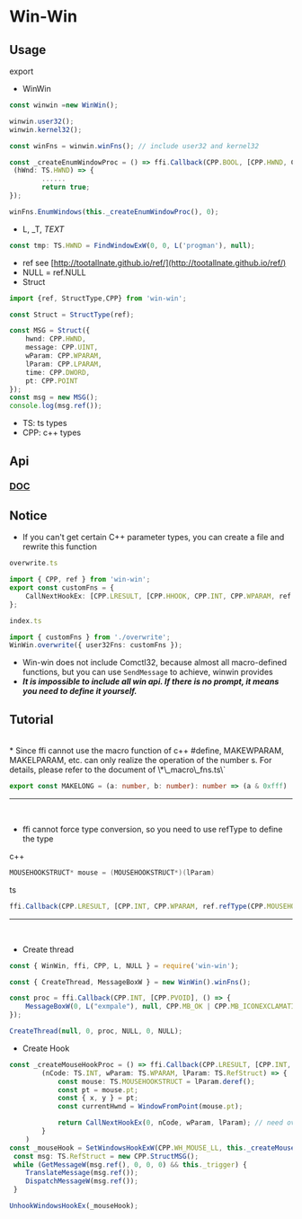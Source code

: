 # Win-Win

## Usage

export

* WinWin

``` ts
const winwin =new WinWin();

winwin.user32();
winwin.kernel32();

const winFns = winwin.winFns(); // include user32 and kernel32

const _createEnumWindowProc = () => ffi.Callback(CPP.BOOL, [CPP.HWND, CPP.LPARAM],
 (hWnd: TS.HWND) => {
		......
		return true;
});

winFns.EnumWindows(this._createEnumWindowProc(), 0);
```

* L, _T,  _TEXT_

``` ts
const tmp: TS.HWND = FindWindowExW(0, 0, L('progman'), null);
```

* ref
see [http://tootallnate.github.io/ref/](http://tootallnate.github.io/ref/)
* NULL = ref.NULL
* Struct

``` ts
import {ref, StructType,CPP} from 'win-win';

const Struct = StructType(ref);

const MSG = Struct({
	hwnd: CPP.HWND,
	message: CPP.UINT,
	wParam: CPP.WPARAM,
	lParam: CPP.LPARAM,
	time: CPP.DWORD,
	pt: CPP.POINT
});
const msg = new MSG();
console.log(msg.ref());
```

* TS: ts types
* CPP: c++ types

## Api

### [DOC](https://github.com/sewerganger/win-win/docs)

## Notice

* If you can't get certain C++ parameter types, you can create a file and rewrite this function

``` ts
overwrite.ts

import { CPP, ref } from 'win-win';
export const customFns = {
	CallNextHookEx: [CPP.LRESULT, [CPP.HHOOK, CPP.INT, CPP.WPARAM, ref.refType(CPP.MOUSEHOOKSTRUCT)]]
};
```

``` ts
index.ts

import { customFns } from './overwrite';
WinWin.overwrite({ user32Fns: customFns });
```

* Win-win does not include Comctl32, because almost all macro-defined functions, but you can use `SendMessage` to achieve, winwin provides
* ***It is impossible to include all win api. If there is no prompt, it means you need to define it yourself.***

## Tutorial
<br>
* Since ffi cannot use the macro function of c++ #define, MAKEWPARAM, MAKELPARAM, etc. can only realize the operation of the number s. For details, please refer to the document of \*\_macro\_fns.ts\`

``` ts
export const MAKELONG = (a: number, b: number): number => (a & 0xfff) | ((b & 0xfff) << 16);
```

- - -

<br>

- ffi cannot force type conversion, so you need to use refType to define the type

c++

``` cpp
MOUSEHOOKSTRUCT* mouse = (MOUSEHOOKSTRUCT*)(lParam)
```

ts

``` ts
ffi.Callback(CPP.LRESULT, [CPP.INT, CPP.WPARAM, ref.refType(CPP.MOUSEHOOKSTRUCT)],(nCode: TS.INT, wParam: TS.WPARAM, lParam: TS.RefStruct) => {})
```

- - -
<br>

- Create thread

``` ts
const { WinWin, ffi, CPP, L, NULL } = require('win-win');

const { CreateThread, MessageBoxW } = new WinWin().winFns();

const proc = ffi.Callback(CPP.INT, [CPP.PVOID], () => {
	MessageBoxW(0, L("exmpale"), null, CPP.MB_OK | CPP.MB_ICONEXCLAMATION);
});

CreateThread(null, 0, proc, NULL, 0, NULL);
```

- Create Hook

``` ts
const _createMouseHookProc = () => ffi.Callback(CPP.LRESULT, [CPP.INT, CPP.WPARAM, ref.refType(CPP.StructMOUSEHOOKSTRUCT)],
		(nCode: TS.INT, wParam: TS.WPARAM, lParam: TS.RefStruct) => {
			const mouse: TS.MOUSEHOOKSTRUCT = lParam.deref();
			const pt = mouse.pt;
			const { x, y } = pt;
			const currentHwnd = WindowFromPoint(mouse.pt);	

			return CallNextHookEx(0, nCode, wParam, lParam); // need overwrite
		}
	)
const _mouseHook = SetWindowsHookExW(CPP.WH_MOUSE_LL, this._createMouseHookProc(), 0, 0);
 const msg: TS.RefStruct = new CPP.StructMSG();
 while (GetMessageW(msg.ref(), 0, 0, 0) && this._trigger) {
 	TranslateMessage(msg.ref());
 	DispatchMessageW(msg.ref());
 }

UnhookWindowsHookEx(_mouseHook);

```
